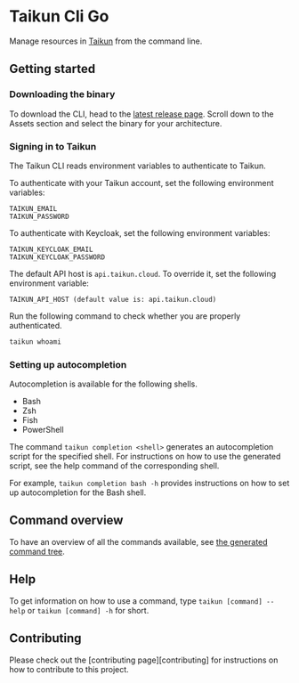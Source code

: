 # Taikun Cli Go
Manage resources in [Taikun](https://taikun.cloud) from the command line.

## Getting started

### Downloading the binary
To download the CLI, head to the [latest release page](https://github.com/itera-io/taikun-cli/releases/latest).
Scroll down to the Assets section and select the binary for your architecture.

### Signing in to Taikun
The Taikun CLI reads environment variables to authenticate to Taikun.

To authenticate with your Taikun account, set the following environment variables:
```
TAIKUN_EMAIL
TAIKUN_PASSWORD
```

To authenticate with Keycloak, set the following environment variables:
```
TAIKUN_KEYCLOAK_EMAIL
TAIKUN_KEYCLOAK_PASSWORD
```

The default API host is `api.taikun.cloud`.
To override it, set the following environment variable:
```
TAIKUN_API_HOST (default value is: api.taikun.cloud)
```

Run the following command to check whether you are properly authenticated.
```sh
taikun whoami
```

### Setting up autocompletion
Autocompletion is available for the following shells.
- Bash
- Zsh
- Fish
- PowerShell

The command `taikun completion <shell>` generates an autocompletion script for
the specified shell. For instructions on how to use the generated script, see
the help command of the corresponding shell.

For example, `taikun completion bash -h` provides instructions on how to set up
autocompletion for the Bash shell.

## Command overview
To have an overview of all the commands available, see [the generated command
tree](COMMAND_TREE.md).

## Help
To get information on how to use a command, type `taikun [command] --help` or
`taikun [command] -h` for short.

## Contributing
Please check out the [contributing page][contributing] for instructions on how
to contribute to this project.
